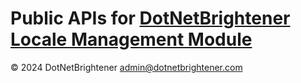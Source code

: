 # Public APIs for [DotNetBrightener Locale Management Module](https://www.nuget.org/packages/DotNetBrightener.LocaleManagement/)

&copy; 2024 DotNetBrightener <admin@dotnetbrightener.com>

